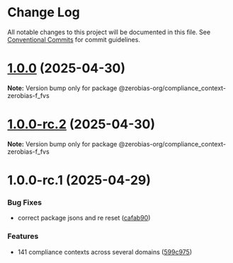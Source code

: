# Change Log

All notable changes to this project will be documented in this file.
See [Conventional Commits](https://conventionalcommits.org) for commit guidelines.

# [1.0.0](https://github.com/zerobias-org/compliance_context/compare/@zerobias-org/compliance_context-zerobias-f_fvs@1.0.0-rc.2...@zerobias-org/compliance_context-zerobias-f_fvs@1.0.0) (2025-04-30)

**Note:** Version bump only for package @zerobias-org/compliance_context-zerobias-f_fvs





# [1.0.0-rc.2](https://github.com/zerobias-org/compliance_context/compare/@zerobias-org/compliance_context-zerobias-f_fvs@1.0.0-rc.1...@zerobias-org/compliance_context-zerobias-f_fvs@1.0.0-rc.2) (2025-04-30)

**Note:** Version bump only for package @zerobias-org/compliance_context-zerobias-f_fvs





# 1.0.0-rc.1 (2025-04-29)


### Bug Fixes

* correct package jsons and re reset ([cafab90](https://github.com/zerobias-org/compliance_context/commit/cafab90b3771e45ffeefa4ea2dca415266baa99f))


### Features

* 141 compliance contexts across several domains ([599c975](https://github.com/zerobias-org/compliance_context/commit/599c975fcf3da5bbfffe4113c7f5f793e5231e68))
